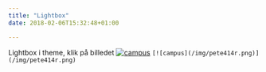 ```yaml
---
title: "Lightbox"
date: 2018-02-06T15:32:48+01:00

---
```

Lightbox i theme, klik på billedet
[![campus](/img/pete414r.png)](/img/pete414r.png)
```[![campus](/img/pete414r.png)](/img/pete414r.png)```
